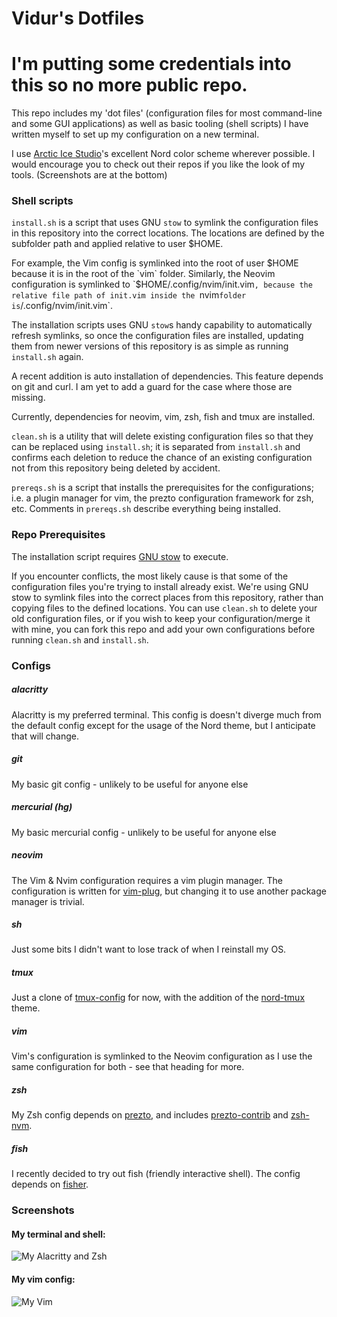 # Vidur's Dotfiles
# I'm putting some credentials into this so no more public repo.

This repo includes my 'dot files' (configuration files for most command-line 
and some GUI applications) as well as basic tooling (shell scripts) I have 
written myself to set up my configuration on a new terminal.

I use [Arctic Ice Studio](https://github.com/arcticicestudio)'s excellent Nord 
color scheme wherever possible. I would encourage you to check out their repos 
if you like the look of my tools. (Screenshots are at the bottom)



### Shell scripts

`install.sh` is a script that uses GNU `stow` to symlink the configuration files
in this repository into the correct locations. The locations are defined by the
subfolder path and applied relative to user $HOME.

For example, the Vim config is symlinked into the root of user $HOME because it 
is in the root of the `vim` folder. Similarly, the Neovim configuration is 
symlinked to `$HOME/.config/nvim/init.vim`, because the relative file path of
init.vim inside the `nvim` folder is `/.config/nvim/init.vim`.

The installation scripts uses GNU `stow`s handy capability to automatically 
refresh symlinks, so once the configuration files are installed, updating them
from newer versions of this repository is as simple as running `install.sh`
again.

A recent addition is auto installation of dependencies. This feature depends on
git and curl. I am yet to add a guard for the case where those are missing. 

Currently, dependencies for neovim, vim, zsh, fish and tmux are installed.

`clean.sh` is a utility that will delete existing configuration files so that
they can be replaced using `install.sh`; it is separated from `install.sh` and
confirms each deletion to reduce the chance of an existing configuration not
from this repository being deleted by accident.

`prereqs.sh` is a script that installs the prerequisites for the configurations;
i.e. a plugin manager for vim, the prezto configuration framework for zsh, etc.
Comments in `prereqs.sh` describe everything being installed.

### Repo Prerequisites
The installation script requires [GNU stow](https://www.gnu.org/software/stow/) 
to execute.

If you encounter conflicts, the most likely cause is that some of the 
configuration files you're trying to install already exist. We're using GNU stow 
to symlink files into the correct places from this repository, rather than 
copying files to the defined locations. You can use `clean.sh` to delete your
old configuration files, or if you wish to keep your configuration/merge it with
mine, you can fork this repo and add your own configurations before running
`clean.sh` and `install.sh`.


### Configs


##### alacritty
Alacritty is my preferred terminal. This config is doesn't diverge much from the
default config except for the usage of the Nord theme, but I anticipate that
will change.

##### git
My basic git config - unlikely to be useful for anyone else

##### mercurial (hg)
My basic mercurial config - unlikely to be useful for anyone else

##### neovim
The Vim & Nvim configuration requires a vim plugin manager. The configuration is 
written for [vim-plug](https://github.com/junegunn/vim-plug), but changing it to
use another package manager is trivial.

##### sh
Just some bits I didn't want to lose track of when I reinstall my OS.

##### tmux
Just a clone of [tmux-config](https://github.com/samoshkin/tmux-config) for now,
with the addition of the [nord-tmux](https://github.com/arcticicestudio/nord-tmux) theme.

##### vim
Vim's configuration is symlinked to the Neovim configuration as I use the same
configuration for both - see that heading for more.

##### zsh
My Zsh config depends on [prezto](https://github.com/sorin-ionescu/prezto), and includes
[prezto-contrib](https://github.com/belak/prezto-contrib) and
[zsh-nvm](https://github.com/lukechilds/zsh-nvm).

##### fish
I recently decided to try out fish (friendly interactive shell). The config depends
on [fisher](https://github.com/jorgebucaran/fisher). 


### Screenshots
#### My terminal and shell:
![My Alacritty and Zsh](https://i.imgur.com/vqBnPli.png)
#### My vim config:
![My Vim](https://i.imgur.com/HhXAe2I.png)

